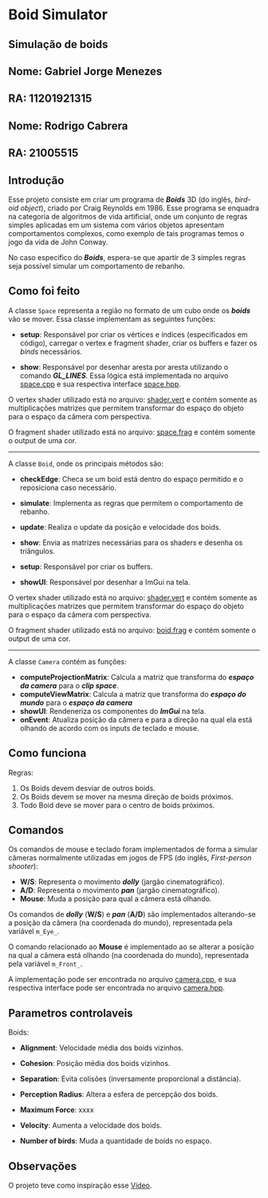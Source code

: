 # Boid Simulator
## Simulação de boids

## Nome: Gabriel Jorge Menezes
## RA: 11201921315

## Nome: Rodrigo Cabrera
## RA: 21005515

## **Introdução**

Esse projeto consiste em criar um programa de ***Boids*** 3D (do inglês, *bird-oid object*), criado por Craig Reynolds em 1986. Esse programa se enquadra na categoria de algoritmos de vida artificial, onde um conjunto de regras simples aplicadas em um sistema com vários objetos apresentam comportamentos complexos, como exemplo de tais programas temos o jogo da vida de John Conway. 

No caso especifico do ***Boids***, espera-se que apartir de 3 simples regras seja possível simular um comportamento de rebanho.

## **Como foi feito**

A classe ```Space``` representa a região no formato de um cubo onde os ***boids*** vão se mover. Essa classe implementam as seguintes  funções:

* **setup**: Responsável por criar os vértices e índices (especificados em código), carregar o vertex  e fragment shader, criar os buffers e fazer os *binds* necessários.

* **show**: Responsável por desenhar aresta por aresta utilizando o comando ***GL_LINES***. Essa lógica está implementada no arquivo [space.cpp](./space.cpp) e sua respectiva interface [space.hpp](./space.hpp).


O vertex shader utilizado está no arquivo: [shader.vert](./assets/shader.vert) e contém somente as multiplicações matrizes que permitem transformar do espaço do objeto para o espaço da câmera com perspectiva. 

O fragment shader utilizado está no arquivo: [space.frag](./assets/space.frag) e contém somente o output de uma cor.

---
A classe ```Boid```, onde os principais métodos são:

* **checkEdge**: Checa se um boid está dentro do espaço permitido e o reposiciona caso necessário.

* **simulate**: Implementa as regras que permitem o comportamento de rebanho.

* **update**: Realiza o update da posição e velocidade dos boids.

* **show**: Envia as matrizes necessárias para os shaders e desenha os triângulos.

* **setup**: Responsável por criar os buffers.

* **showUI**: Responsável por desenhar a ImGui na tela.

O vertex shader utilizado está no arquivo: [shader.vert](./assets/shader.vert) e contém somente as multiplicações matrizes que permitem transformar do espaço do objeto para o espaço da câmera com perspectiva. 


O fragment shader utilizado está no arquivo: [boid.frag](./assets/boid.frag) e contém somente o output de uma cor.

---

A classe ```Camera``` contém as funções:

* **computeProjectionMatrix**: Calcula a matriz que transforma do ***espaço da camera*** para o ***clip space***.
* **computeViewMatrix**: Calcula a matriz que transforma do ***espaço do mundo*** para o ***espaço da camera***
* **showUI**: Rendeneriza os componentes do ***ImGui*** na tela. 
* **onEvent**: Atualiza posição da câmera e para a direção na qual ela está olhando de acordo com os inputs de teclado e mouse. 

## **Como funciona**

Regras:

1. Os Boids devem desviar de outros boids.
2. Os Boids devem se mover na mesma direção de boids próximos.
3. Todo Boid deve se mover para o centro de boids próximos.


## **Comandos**

Os comandos de mouse e teclado foram implementados de forma a simular câmeras normalmente utilizadas em jogos de FPS (do inglês, *First-person shooter*):

* **W/S**: Representa o movimento ***dolly*** (jargão cinematográfico).
* **A/D**: Representa o movimento ***pan*** (jargão cinematográfico).
* **Mouse**: Muda a posição para qual a câmera está olhando.

Os comandos de ***dolly*** (**W/S**) e ***pan*** (**A/D**) são implementados alterando-se a posição da câmera (na coordenada do mundo), representada pela variável ```m_Eye_```.

O comando relacionado ao **Mouse** é implementado ao se alterar a posição na qual a câmera está olhando (na coordenada do mundo), representada pela variável ```m_Front_```.

A implementação pode ser encontrada no arquivo [camera.cpp](camera.cpp), e sua respectiva interface pode ser encontrada no arquivo [camera.hpp](camera.hpp).

## **Parametros controlaveis**

Boids:

* **Alignment**: Velocidade média dos boids vizinhos.
* **Cohesion**: Posição média dos boids vizinhos.
* **Separation**: Evita colisões (inversamente proporcional a distância).
* **Perception Radius**: Altera a esfera de percepção dos boids.
* **Maximum Force**: xxxx
* **Velocity**: Aumenta a velocidade dos boids.

* **Number of birds**: Muda a quantidade de boids no espaço.


## **Observações**

O projeto teve como inspiração esse [Vídeo](https://www.youtube.com/watch?v=bqtqltqcQhw).
